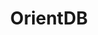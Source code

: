 ---
title: OrientDB
categories:
  - nosql-database
docs:
  - id: java
    url: https://www.testcontainers.org/modules/databases/orientdb/
    example: |
      ```java
      var orient = new OrientDBContainer(DockerImageName.parse("orientdb:3.2.0-tp3"));
      orient.start();
      ```
description: |
  OrientDB is an open source NoSQL database management system. It is a Multi-model database, supporting graph, document, key/value, and object models, but the relationships are managed as in graph databases with direct connections between records.
---